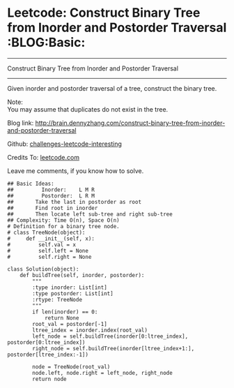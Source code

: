 # Leetcode: Construct Binary Tree from Inorder and Postorder Traversal     :BLOG:Basic:


---

Construct Binary Tree from Inorder and Postorder Traversal  

---

Given inorder and postorder traversal of a tree, construct the binary tree.  

Note:  
You may assume that duplicates do not exist in the tree.  

Blog link: <http://brain.dennyzhang.com/construct-binary-tree-from-inorder-and-postorder-traversal>  

Github: [challenges-leetcode-interesting](https://github.com/DennyZhang/challenges-leetcode-interesting/tree/master/construct-binary-tree-from-inorder-and-postorder-traversal)  

Credits To: [leetcode.com](https://leetcode.com/problems/construct-binary-tree-from-inorder-and-postorder-traversal/description)  

Leave me comments, if you know how to solve.  

    ## Basic Ideas:
    ##         Inorder:    L M R
    ##         Postorder:  L R M
    ##       Take the last in postorder as root
    ##       Find root in inorder
    ##       Then locate left sub-tree and right sub-tree
    ## Complexity: Time O(n), Space O(n)
    # Definition for a binary tree node.
    # class TreeNode(object):
    #     def __init__(self, x):
    #         self.val = x
    #         self.left = None
    #         self.right = None
    
    class Solution(object):
        def buildTree(self, inorder, postorder):
            """
            :type inorder: List[int]
            :type postorder: List[int]
            :rtype: TreeNode
            """
            if len(inorder) == 0:
                return None
            root_val = postorder[-1]
            ltree_index = inorder.index(root_val)
            left_node = self.buildTree(inorder[0:ltree_index], postorder[0:ltree_index])
            right_node = self.buildTree(inorder[ltree_index+1:], postorder[ltree_index:-1])
    
            node = TreeNode(root_val)
            node.left, node.right = left_node, right_node
            return node